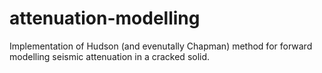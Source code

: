 # attenuation-modelling
Implementation of Hudson (and evenutally Chapman) method for forward modelling seismic attenuation in a cracked solid.
